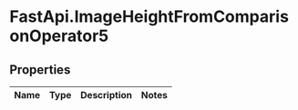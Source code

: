 # FastApi.ImageHeightFromComparisonOperator5

## Properties
Name | Type | Description | Notes
------------ | ------------- | ------------- | -------------
